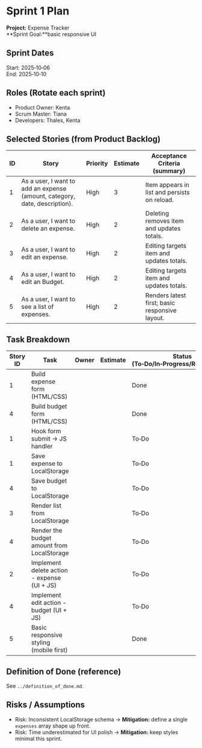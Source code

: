 # Sprint 1 Plan

**Project:** Expense Tracker  
**Sprint Goal:**basic responsive UI

## Sprint Dates
Start: 2025‑10‑06  
End: 2025‑10‑10

## Roles (Rotate each sprint)
- Product Owner: Kenta
- Scrum Master: Tiana
- Developers: Thales, Kenta

## Selected Stories (from Product Backlog)
| ID | Story | Priority | Estimate | Acceptance Criteria (summary) |
|---|---|---|---|---|
| 1 | As a user, I want to add an expense (amount, category, date, description). | High | 3 | Item appears in list and persists on reload. |
| 2 | As a user, I want to delete an expense. | High | 2 | Deleting removes item and updates totals. |
| 3 | As a user, I want to edit an expense. | High | 2 | Editing targets item and updates totals. |
| 4 | As a user, I want to edit an Budget. | High | 2 | Editing targets item and updates totals. |
| 5 | As a user, I want to see a list of expenses. | High | 2 | Renders latest first; basic responsive layout. |

## Task Breakdown
| Story ID | Task | Owner | Estimate | Status (To‑Do/In‑Progress/Review/Done) |
|---|---|---|---|---|
| 1 | Build expense form (HTML/CSS) |  |  | Done |
| 4 | Build budget form (HTML/CSS) |  |  | Done |
| 1 | Hook form submit → JS handler |  |  | To‑Do |
| 1 | Save expense to LocalStorage |  |  | To‑Do |
| 4 | Save budget to LocalStorage |  |  | To‑Do |
| 3 | Render list from LocalStorage |  |  | To‑Do |
| 4 | Render the budget amount from LocalStorage |  |  | To‑Do |
| 2 | Implement delete action - expense (UI + JS) |  |  | To‑Do |
| 4 | Implement edit action - budget (UI + JS) |  |  | To‑Do |
| 5 | Basic responsive styling (mobile first) |  |  | Done |

## Definition of Done (reference)
See `../definition_of_done.md`.

## Risks / Assumptions
- Risk: Inconsistent LocalStorage schema → **Mitigation:** define a single `expenses` array shape up front.
- Risk: Time underestimated for UI polish → **Mitigation:** keep styles minimal this sprint.
